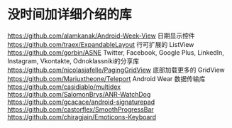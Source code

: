 没时间加详细介绍的库
====================

https://github.com/alamkanak/Android-Week-View 日期显示控件  
https://github.com/traex/ExpandableLayout 行可扩展的 ListView  
https://github.com/gorbin/ASNE Twitter, Facebook, Google Plus, LinkedIn, Instagram, Vkontakte, Odnoklassniki的分享库  
https://github.com/nicolasjafelle/PagingGridView 底部加载更多的 GridView  
https://github.com/Mariuxtheone/Teleport Android Wear 数据传输库  
https://github.com/casidiablo/multidex  
https://github.com/SalomonBrys/ANR-WatchDog  
https://github.com/gcacace/android-signaturepad  
https://github.com/castorflex/SmoothProgressBar  
https://github.com/chiragjain/Emoticons-Keyboard  
